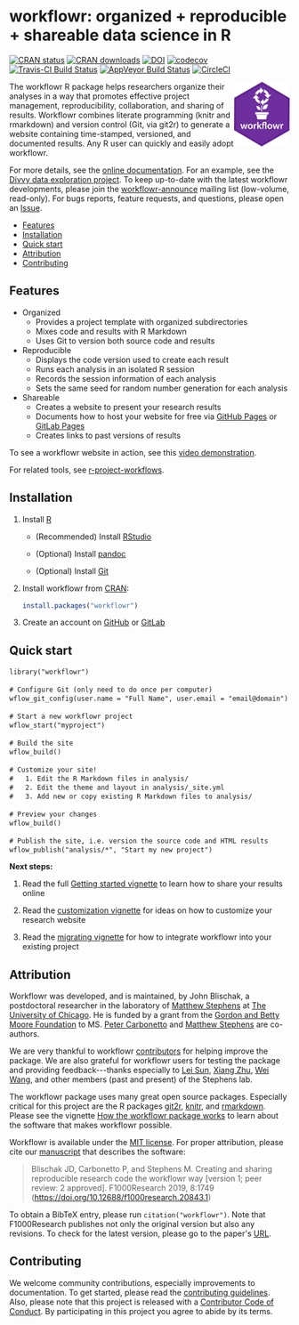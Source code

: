 # workflowr: organized + reproducible + shareable data science in R

[![CRAN status](https://www.r-pkg.org/badges/version/workflowr)](https://cran.r-project.org/package=workflowr)
[![CRAN downloads](https://cranlogs.r-pkg.org/badges/workflowr)](https://cran.r-project.org/package=workflowr)
[![DOI](https://zenodo.org/badge/75893305.svg)](https://zenodo.org/badge/latestdoi/75893305)
[![codecov](https://codecov.io/gh/jdblischak/workflowr/branch/master/graph/badge.svg)](https://codecov.io/gh/jdblischak/workflowr)
[![Travis-CI Build Status](https://travis-ci.org/jdblischak/workflowr.svg?branch=master)](https://travis-ci.org/jdblischak/workflowr)
[![AppVeyor Build Status](https://ci.appveyor.com/api/projects/status/github/jdblischak/workflowr?branch=master&svg=true)](https://ci.appveyor.com/project/jdblischak/workflowr)
[![CircleCI](https://circleci.com/gh/jdblischak/workflowr/tree/master.svg?style=svg)](https://circleci.com/gh/jdblischak/workflowr/tree/master)

<img src="https://raw.githubusercontent.com/workflowr/workflowr-assets/master/img/hex-workflowr.png" alt="hex sticker for workflowr R package" align="right" width="100px">

The workflowr R package helps researchers organize their analyses in a way that
promotes effective project management, reproducibility, collaboration, and
sharing of results. Workflowr combines literate programming (knitr and
rmarkdown) and version control (Git, via git2r) to generate a website containing
time-stamped, versioned, and documented results. Any R user can quickly and
easily adopt workflowr.

For more details, see the [online documentation][workflowr-docs]. For an
example, see the [Divvy data exploration project][divvy]. To keep up-to-date
with the latest workflowr developments, please join the [workflowr-announce][]
mailing list (low-volume, read-only). For bugs reports, feature requests, and
questions, please open an [Issue][issues].

[workflowr-announce]: https://groups.google.com/forum/#!forum/workflowr-announce

* [Features](#features)
* [Installation](#installation)
* [Quick start](#quick-start)
* [Attribution](#attribution)
* [Contributing](#contributing)

## Features

* Organized
    * Provides a project template with organized subdirectories
    * Mixes code and results with R Markdown
    * Uses Git to version both source code and results
* Reproducible
    * Displays the code version used to create each result
    * Runs each analysis in an isolated R session
    * Records the session information of each analysis
    * Sets the same seed for random number generation for each analysis
* Shareable
    * Creates a website to present your research results
    * Documents how to host your website for free via [GitHub Pages][] or
    [GitLab Pages][]
    * Creates links to past versions of results

To see a workflowr website in action, see this [video demonstration][video].

For related tools, see [r-project-workflows][].

## Installation

1. Install [R][r]

    * (Recommended) Install [RStudio][rstudio]

    * (Optional) Install [pandoc][pandoc-install]

    * (Optional) Install [Git][git]

1. Install workflowr from [CRAN][cran]:

    ```r
    install.packages("workflowr")
    ```

1. Create an account on [GitHub][gh] or [GitLab][gl]

## Quick start

```
library("workflowr")

# Configure Git (only need to do once per computer)
wflow_git_config(user.name = "Full Name", user.email = "email@domain")

# Start a new workflowr project
wflow_start("myproject")

# Build the site
wflow_build()

# Customize your site!
#   1. Edit the R Markdown files in analysis/
#   2. Edit the theme and layout in analysis/_site.yml
#   3. Add new or copy existing R Markdown files to analysis/

# Preview your changes
wflow_build()

# Publish the site, i.e. version the source code and HTML results
wflow_publish("analysis/*", "Start my new project")
```

**Next steps:**

1. Read the full [Getting started vignette][vig-start] to learn how to share
your results online

1. Read the [customization vignette][vig-custom] for ideas on how to customize
your research website

1. Read the [migrating vignette][vig-migrating] for how to integrate workflowr
into your existing project

## Attribution

Workflowr was developed, and is maintained, by John Blischak, a postdoctoral
researcher in the laboratory of [Matthew Stephens][stephens] at [The University
of Chicago][uchicago]. He is funded by a grant from the [Gordon and Betty Moore
Foundation][moore] to MS. [Peter Carbonetto][pcarbo] and [Matthew
Stephens][stephens] are co-authors.

We are very thankful to workflowr [contributors][] for helping improve the
package. We are also grateful for workflowr users for testing the package and
providing feedback---thanks especially to [Lei Sun][lsun], [Xiang
Zhu][xiangzhu], [Wei Wang][nkweiwang], and other members (past and present) of
the Stephens lab.

The workflowr package uses many great open source packages. Especially critical
for this project are the R packages [git2r][], [knitr][], and [rmarkdown][].
Please see the vignette [How the workflowr package works][vig-details] to learn
about the software that makes workflowr possible.

Workflowr is available under the [MIT license][MIT]. For proper attribution,
please cite our [manuscript][workflowr-paper] that describes the software:

> Blischak JD, Carbonetto P, and Stephens M. Creating and sharing reproducible
> research code the workflowr way [version 1; peer review: 2 approved].
> F1000Research 2019, 8:1749 (https://doi.org/10.12688/f1000research.20843.1)

To obtain a BibTeX entry, please run `citation("workflowr")`. Note that
F1000Research publishes not only the original version but also any revisions. To
check for the latest version, please go to the paper's [URL][workflowr-paper].

## Contributing

We welcome community contributions, especially improvements to documentation. To
get started, please read the [contributing guidelines](CONTRIBUTING.md).
Also, please note that this project is released with a [Contributor Code of
Conduct](CODE_OF_CONDUCT.md). By participating in this project you agree to
abide by its terms.

[contributors]: https://github.com/jdblischak/workflowr/graphs/contributors
[cran]: https://cran.r-project.org/package=workflowr
[divvy]: https://stephenslab.github.io/wflow-divvy/
[gh]: https://github.com
[gl]: https://gitlab.com
[git]: https://git-scm.com/
[git2r]: https://cran.r-project.org/package=git2r
[GitHub Pages]: https://pages.github.com/
[GitLab Pages]: https://about.gitlab.com/product/pages/
[issues]: https://github.com/jdblischak/workflowr/issues
[knitr]: https://github.com/yihui/knitr
[lsun]: https://github.com/LSun
[MIT]: https://opensource.org/licenses/mit-license.php
[moore]: https://www.moore.org/
[nkweiwang]: https://github.com/NKweiwang
[pandoc]: http://pandoc.org
[pandoc-install]: https://github.com/rstudio/rmarkdown/blob/master/PANDOC.md
[pcarbo]: https://pcarbo.github.io/
[r]: https://cran.r-project.org
[rmarkdown]: http://rmarkdown.rstudio.com/
[r-project-workflows]: https://github.com/jdblischak/r-project-workflows#readme
[rstudio]: https://www.rstudio.com/products/rstudio/download/
[stephens]: http://stephenslab.uchicago.edu/
[uchicago]: http://www.uchicago.edu/
[video]: https://www.youtube.com/watch?v=O1wv94sZfvE
[vig-custom]: https://jdblischak.github.io/workflowr/articles/wflow-02-customization.html
[vig-details]: https://jdblischak.github.io/workflowr/articles/wflow-04-how-it-works.html
[vig-migrating]: https://jdblischak.github.io/workflowr/articles/wflow-03-migrating.html
[vig-start]: https://jdblischak.github.io/workflowr/articles/wflow-01-getting-started.html
[workflowr-docs]: https://jdblischak.github.io/workflowr/
[workflowr-paper]: https://doi.org/10.12688/f1000research.20843.1
[xiangzhu]: https://github.com/xiangzhu
